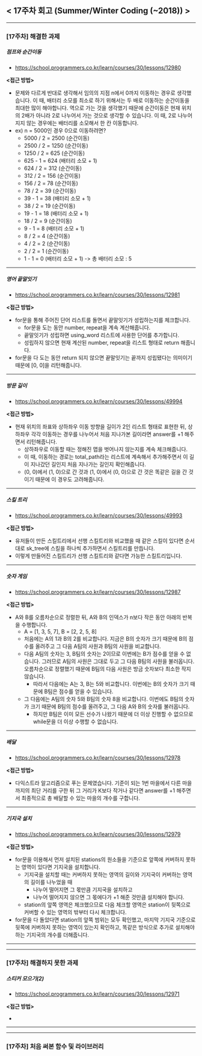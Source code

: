 
## < 17주차 회고 (Summer/Winter Coding (~2018)) >
---
### [17주차] 해결한 과제
##### 점프와 순간이동
- https://school.programmers.co.kr/learn/courses/30/lessons/12980

**<접근 방법>**  
  
- 문제와 다르게 반대로 생각해서 임의의 지점 n에서 0까지 이동하는 경우로 생각했습니다. 이 때, 배터리 소모를 최소로 하기 위해서는 두 배로 이동하는 순간이동을 최대한 많이 해야합니다. 역으로 가는 것을 생각했기 때문에 순간이동은 현재 위치의 2배가 아니라 2로 나누어서 가는 것으로 생각할 수 있습니다. 이 때, 2로 나누어지지 않는 경우에는 배터리를 소모해서 한 칸 이동합니다.
- ex) n = 5000인 경우 0으로 이동하려면?
    - 5000 / 2 = 2500 (순간이동)
    - 2500 / 2 = 1250 (순간이동)
    - 1250 / 2 = 625 (순간이동)
    - 625 - 1 = 624 (배터리 소모 + 1) 
    - 624 / 2 = 312 (순간이동)
    - 312 / 2 = 156 (순간이동)
    - 156 / 2 = 78 (순간이동)
    - 78 / 2 = 39 (순간이동)
    - 39 - 1 = 38 (배터리 소모 + 1)
    - 38 / 2 = 19 (순간이동)
    - 19 - 1 = 18 (배터리 소모 + 1)
    - 18 / 2 = 9 (순간이동)
    - 9 - 1 = 8 (배터리 소모 + 1)
    - 8 / 2 = 4 (순간이동)
    - 4 / 2 = 2 (순간이동)
    - 2 / 2 = 1 (순간이동)
    - 1 - 1 = 0 (배터리 소모 + 1)
    -> 총 배터리 소모 : 5

---

##### 영어 끝말잇기
- https://school.programmers.co.kr/learn/courses/30/lessons/12981

**<접근 방법>**  
  
- for문을 통해 주어진 단어 리스트를 돌면서 끝말잇기가 성립하는지를 체크합니다.
    - for문을 도는 동안 number, repeat을 계속 계산해줍니다.
    - 끝말잇기가 성립하면 using_word 리스트에 사용한 단어를 추가합니다.
    - 성립하지 않으면 현재 계산된 number, repeat을 리스트 형태로 return 해줍니다.
- for문을 다 도는 동안 return 되지 않으면 끝말잇기는 끝까지 성립됐다는 의미이기 때문에 \[0, 0\]을 리턴해줍니다.


---

##### 방문 길이
- https://school.programmers.co.kr/learn/courses/30/lessons/49994

**<접근 방법>**  
  
- 현재 위치의 좌표와 상하좌우 이동 방향을 길이가 2인 리스트 형태로 표현한 뒤, 상하좌우 각각 이동하는 경우를 나누어서 처음 지나가본 길이라면 answer를 +1 해주면서 리턴해줍니다.
    - 상하좌우로 이동할 때는 정해진 맵을 벗어나지 않는지를 계속 체크해줍니다.
    - 이 때, 이동하는 경로는 total_path라는 리스트에 계속해서 추가해주면서 이 길이 지나갔던 길인지 처음 지나가는 길인지 확인해줍니다.
    - (0, 0)에서 (1, 0)으로 간 것과 (1, 0)에서 (0, 0)으로 간 것은 똑같은 길을 간 것이기 때문에 이 경우도 고려해줍니다.

---

##### 스킬 트리
- https://school.programmers.co.kr/learn/courses/30/lessons/49993

**<접근 방법>**  
  
- 유저들이 만든 스킬트리에서 선행 스킬트리와 비교했을 때 같은 스킬이 있다면 순서대로 sk_tree에 스킬을 하나씩 추가하면서 스킬트리를 만듭니다.
- 이렇게 만들어진 스킬트리가 선행 스킬트리와 같다면 가능한 스킬트리입니다.

---

##### 숫자 게임
- https://school.programmers.co.kr/learn/courses/30/lessons/12987

**<접근 방법>**  
  
- A와 B를 오름차순으로 정렬한 뒤, A와 B의 인덱스가 n보다 작은 동안 아래의 반복을 수행합니다.
    - A = \[1, 3, 5, 7\],  B = \[2, 2, 5, 8\]
    - 처음에는 A의 1과 B의 2를 비교합니다. 지금은 B의 숫자가 크기 때문에 B의 점수를 올려주고 그 다음 A팀의 사원과 B팀의 사원을 비교합니다.
    - 다음 A팀의 숫자는 3, B팀의 숫자는 2이므로 이번에는 B가 점수를 얻을 수 없습니다. 그러므로 A팀의 사원은 그대로 두고 그 다음 B팀의 사원을 불러옵니다. 오름차순으로 정렬했기 때문에 B팀의 다음 사원은 방금 숫자보다 최소한 작지 않습니다.
        - 따라서 다음에는 A는 3, B는 5와 비교합니다. 이번에는 B의 숫자가 크기 때문에 B팀은 점수를 얻을 수 있습니다.
    - 그 다음에는 A팀의 숫자 5와 B팀의 숫자 8을 비교합니다. 이번에도 B팀의 숫자가 크기 때문에 B팀의 점수를 올려주고, 그 다음 A와 B의 숫자를 불러옵니다.
        - 하지만 B팀은 이미 모든 선수가 나왔기 때문에 더 이상 진행할 수 없으므로 while문을 더 이상 수행할 수 없습니다.

---

##### 배달
- https://school.programmers.co.kr/learn/courses/30/lessons/12978

**<접근 방법>**  
  
- 다익스트라 알고리즘으로 푸는 문제였습니다. 기준이 되는 1번 마을에서 다른 마을까지의 최단 거리를 구한 뒤 그 거리가 K보다 작거나 같다면 answer를 +1 해주면서 최종적으로 총 배달할 수 있는 마을의 개수를 구합니다.

---

##### 기지국 설치
- https://school.programmers.co.kr/learn/courses/30/lessons/12979

**<접근 방법>**  
  
- for문을 이용해서 먼저 설치된 stations의 원소들을 기준으로 앞쪽에 커버하지 못하는 영역이 있다면 기지국을 설치합니다.
    - 기지국을 설치할 때는 커버하지 못하는 영역의 길이와 기지국이 커버하는 영역의 길이를 나누었을 때
        - 나누어 떨어지면 그 몫만큼 기지국을 설치하고
        - 나누어 떨어지지 않으면 그 몫에다가 +1 해준 것만큼 설치해야 합니다.
    - station의 앞쪽 영역은 체크했으므로 다음 체크할 영역은 station이 뒷쪽으로 커버할 수 있는 영역의 밖부터 다시 체크합니다.
- for문을 다 돌았다면 station의 앞쪽 범위는 모두 확인했고, 마지막 기지국 기준으로 뒷쪽에 커버하지 못하는 영역이 있는지 확인하고, 똑같은 방식으로 추가로 설치해야 하는 기지국의 개수를 더해줍니다.

---
---
### [17주차] 해결하지 못한 과제
##### 스티커 모으기(2)
- https://school.programmers.co.kr/learn/courses/30/lessons/12971

**<접근 방법>**  
  
- 



---
---
### [17주차] 처음 써본 함수 및 라이브러리


